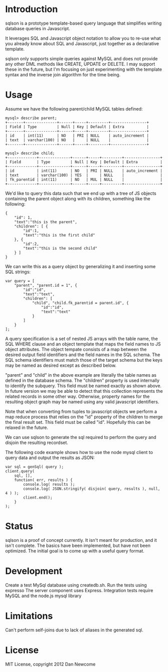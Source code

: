 # Introduction 

sqlson is a prototype template-based query language that simplifies writing database queries
in Javascript.

It leverages SQL and Javascript object notation to allow you to re-use what you already know
about SQL and Javascript, just together as a declarative template.

sqlson only supports simple queries against MySQL and does not provide any other DML methods like CREATE,
UPDATE or DELETE. I may support these in the future, but I'm focusing on just experimenting
with the template syntax and the inverse join algorithm for the time being.

# Usage

Assume we have the following parent/child MySQL tables defined:

    mysql> describe parent;
    +-------+--------------+------+-----+---------+----------------+
    | Field | Type         | Null | Key | Default | Extra          |
    +-------+--------------+------+-----+---------+----------------+
    | id    | int(11)      | NO   | PRI | NULL    | auto_increment |
    | text  | varchar(100) | NO   |     | NULL    |                |
    +-------+--------------+------+-----+---------+----------------+

    mysql> describe child;
    +-------------+--------------+------+-----+---------+----------------+
    | Field       | Type         | Null | Key | Default | Extra          |
    +-------------+--------------+------+-----+---------+----------------+
    | id          | int(11)      | NO   | PRI | NULL    | auto_increment |
    | text        | varchar(100) | YES  |     | NULL    |                |
    | fk_parentid | int(11)      | NO   | MUL | NULL    |                |
    +-------------+--------------+------+-----+---------+----------------+

We'd like to query this data such that we end up with a tree of JS objects
containing the parent object along with its children, something like the following:

    {
        "id": 1, 
        "text":"this is the parent",
        "children": [ { 
            "id":1, 
            "text":"this is the first child"
        }, { 
            "id":2, 
            "text":"this is the second child"
        } ]
    }

We can write this as a query object by generalizing it and inserting some SQL
strings:

    var query = [ 
        "parent", "parent.id = 1", { 
            "id":"id", 
            "text":"text",
            "children": [ 
                "child", "child.fk_parentid = parent.id", { 
                    "id":"id", 
                    "text":"text"
                } 
            ]
        } 
    ];

A query specification is a set of nested JS arrays with the table name, the SQL WHERE clause and an
object template that maps the field names to JS object attributes. The object tempate consists
of a map between the desired output field identifiers and the field names in the SQL schema.
The SQL schema identifiers must match those of the target schema but the keys may be named 
as desired except as described below.

"parent" and "child" in the above example are literally the table names as defined in the database schema. 
The "children" property is used internally to identify the subquery. This field must be named exactly
as shown above. In future version we may be able to detect that this collection represents 
the related records in some other way. Otherwise, property names for the resulting object
graph may be named using any valid javascript identifiers.

Note that when converting from tuples to javascript objects we perform a map reduce
process that relies on the "id" property of the children to merge the final result
set. This field must be called "id". Hopefully this can be relaxed in 
the future.

We can use sqlson to generate the sql required to perform the query and disjoin the resulting
recordset. 

The following code example shows how to use the node mysql client to query data and
output the results as JSON:

	var sql = genSql( query ); 
	client.query(
		sql, [], 
		function( err, results ) { 
			console.log( results );
			console.log( JSON.stringify( disjoin( query, results ), null, 4 ) );
			client.end();
		}
	);

# Status 

sqlson is a proof of concept currently. It isn't meant for production, and it isn't complete.
The basics have been implemented, but have not been optimized. The initial goal is to 
come up with a useful query format.

# Development

Create a test MySql database using createdb.sh.
Run the tests using expresso 
The server component uses Express.
Integration tests require MySQL and the node.js mysql library

# Limitations

Can't perform self-joins due to lack of aliases in the generated sql.

# License

MIT License, copyright 2012 Dan Newcome
